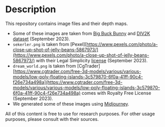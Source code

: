 # Description
This repository contains image files and their depth maps.

* Some of these images are taken from [Big Buck Bunny](https://peach.blender.org/) and [DIV2K dataset](https://data.vision.ee.ethz.ch/cvl/DIV2K/) (September 2023).
* `sekerler.png` is taken from [Pexel][https://www.pexels.com/photo/a-close-up-shot-of-jelly-beans-5867973/](https://www.pexels.com/photo/a-close-up-shot-of-jelly-beans-5867973/) with their Legal Simplicity [license](https://www.pexels.com/license/) (September 2023).
* `dream_world.png` is taken from [CgTrader][https://www.cgtrader.com/free-3d-models/various/various-models/low-poly-floating-islands-3c579870-6f0a-41ff-90c4-f26e734a498a](https://www.cgtrader.com/free-3d-models/various/various-models/low-poly-floating-islands-3c579870-6f0a-41ff-90c4-f26e734a498a) comes with Royalty Free License (September 2023).
* We generated some of these images using [Midjourney](https://www.midjourney.com).
  
All of this content is free to use for research purposes.
For other usage purposes, please consult with their sources.

